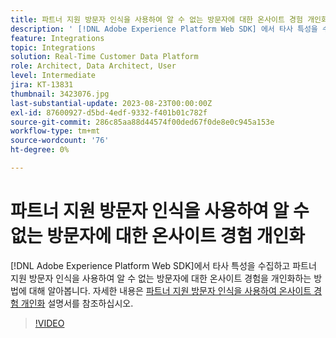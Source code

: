 ```yaml
---
title: 파트너 지원 방문자 인식을 사용하여 알 수 없는 방문자에 대한 온사이트 경험 개인화
description: ' [!DNL Adobe Experience Platform Web SDK] 에서 타사 특성을 수집하고 파트너 지원 방문자 인식을 사용하여 알 수 없는 방문자에 대한 온사이트 경험을 개인화하는 방법에 대해 알아봅니다.'
feature: Integrations
topic: Integrations
solution: Real-Time Customer Data Platform
role: Architect, Data Architect, User
level: Intermediate
jira: KT-13831
thumbnail: 3423076.jpg
last-substantial-update: 2023-08-23T00:00:00Z
exl-id: 87600927-d5bd-4edf-9332-f401b01c782f
source-git-commit: 286c85aa88d44574f00ded67f0de8e0c945a153e
workflow-type: tm+mt
source-wordcount: '76'
ht-degree: 0%

---
```


# 파트너 지원 방문자 인식을 사용하여 알 수 없는 방문자에 대한 온사이트 경험 개인화

[!DNL Adobe Experience Platform Web SDK]에서 타사 특성을 수집하고 파트너 지원 방문자 인식을 사용하여 알 수 없는 방문자에 대한 온사이트 경험을 개인화하는 방법에 대해 알아봅니다. 자세한 내용은 [파트너 지원 방문자 인식을 사용하여 온사이트 경험 개인화](https://experienceleague.adobe.com/docs/experience-platform/rtcdp/use-cases/partner-data/onsite-personalization.html?lang=ko) 설명서를 참조하십시오.

>[!VIDEO](https://video.tv.adobe.com/v/3449259/?learn=on&enablevpops&captions=kor)
